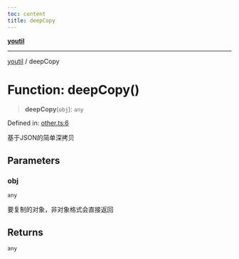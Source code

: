 ```yaml
---
toc: content
title: deepCopy
---
```

[**youtil**](../README.md)

***

[youtil](../globals.md) / deepCopy

# Function: deepCopy()

> **deepCopy**(`obj`): `any`

Defined in: [other.ts:6](https://github.com/sxei/youtil/blob/b488c7f70ed7c3406efe20a0ac6e98bf131225b1/src/other.ts#L6)

基于JSON的简单深拷贝

## Parameters

### obj

`any`

要复制的对象，非对象格式会直接返回

## Returns

`any`
